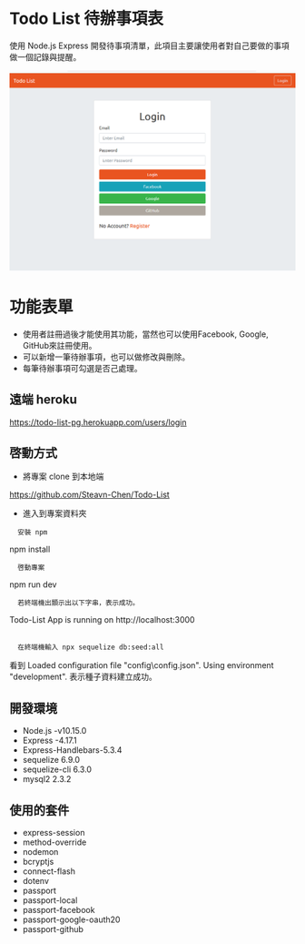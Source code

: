 # Todo List 待辦事項表
使用 Node.js Express 開發待事項清單，此項目主要讓使用者對自己要做的事項做一個記錄與提醒。

![image](/public/image/TodoList%E4%BD%9C%E6%A5%AD.PNG)

# 功能表單

-  使用者註冊過後才能使用其功能，當然也可以使用Facebook, Google, GitHub來註冊使用。
-  可以新增一筆待辦事項，也可以做修改與刪除。
-  每筆待辦事項可勾選是否己處理。

## 遠端 heroku
  https://todo-list-pg.herokuapp.com/users/login
## 啓動方式

- 將專案 clone 到本地端

https://github.com/Steavn-Chen/Todo-List

-  進入到專案資料夾
```
  安裝 npm
```
  npm install
```
  啓動專案
```
  npm run dev
```
  若終端機出顥示出以下字串，表示成功。
```
  Todo-List App is running on http://localhost:3000
```

  在終端機輸入 npx sequelize db:seed:all
```
  看到 Loaded configuration file "config\config.json".
       Using environment "development". 
      表示種子資料建立成功。

## 開發環境

- Node.js -v10.15.0
- Express -4.17.1
- Express-Handlebars-5.3.4
- sequelize 6.9.0
- sequelize-cli 6.3.0
- mysql2 2.3.2

## 使用的套件

- express-session
- method-override
- nodemon
- bcryptjs
- connect-flash
- dotenv
- passport
- passport-local
- passport-facebook
- passport-google-oauth20
- passport-github
